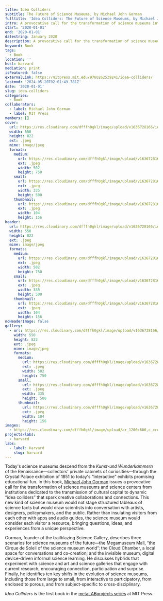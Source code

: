 ```yaml
---
title: Idea Colliders
subtitle: The Future of Science Museums, by Michael John Gorman
fulltitle: 'Idea Colliders: The Future of Science Museums, by Michael John Gorman'
intro: A provocative call for the transformation of science museums into “idea colliders” that spark creative collaborations and connections.
start: '2020-01-01'
end: '2020-01-01'
datestring: January 2020
description: A provocative call for the transformation of science museums into “idea colliders” that spark creative collaborations and connections.
keyword: Book
tags:
  - Book
location: ''
host: harvard
mediation: print
isFeatured: false
externalLink: https://mitpress.mit.edu/9780262539241/idea-colliders/
lastmod: '2024-05-20T02:01:49.781Z'
date: '2020-01-01'
slug: idea-colliders
categories:
  - Book
collaborators:
  - label: Michael John Gorman
  - label: MIT Press
members: []
cover:
  url: https://res.cloudinary.com/dfffh0gkl/image/upload/v1636728166/ideacolliders_fe4058d24e.jpg
  width: 550
  height: 822
  ext: .jpeg
  mime: image/jpeg
  formats:
    medium:
      url: https://res.cloudinary.com/dfffh0gkl/image/upload/v1636728167/medium_ideacolliders_fe4058d24e.jpg
      ext: .jpeg
      width: 502
      height: 750
    small:
      url: https://res.cloudinary.com/dfffh0gkl/image/upload/v1636728167/small_ideacolliders_fe4058d24e.jpg
      ext: .jpeg
      width: 335
      height: 500
    thumbnail:
      url: https://res.cloudinary.com/dfffh0gkl/image/upload/v1636728166/thumbnail_ideacolliders_fe4058d24e.jpg
      ext: .jpeg
      width: 104
      height: 156
header:
  url: https://res.cloudinary.com/dfffh0gkl/image/upload/v1636728166/ideacolliders_fe4058d24e.jpg
  width: 550
  height: 822
  ext: .jpeg
  mime: image/jpeg
  formats:
    medium:
      url: https://res.cloudinary.com/dfffh0gkl/image/upload/v1636728167/medium_ideacolliders_fe4058d24e.jpg
      ext: .jpeg
      width: 502
      height: 750
    small:
      url: https://res.cloudinary.com/dfffh0gkl/image/upload/v1636728167/small_ideacolliders_fe4058d24e.jpg
      ext: .jpeg
      width: 335
      height: 500
    thumbnail:
      url: https://res.cloudinary.com/dfffh0gkl/image/upload/v1636728166/thumbnail_ideacolliders_fe4058d24e.jpg
      ext: .jpeg
      width: 104
      height: 156
noHeaderImage: false
gallery:
  - url: https://res.cloudinary.com/dfffh0gkl/image/upload/v1636728166/ideacolliders_fe4058d24e.jpg
    width: 550
    height: 822
    ext: .jpeg
    mime: image/jpeg
    formats:
      medium:
        url: https://res.cloudinary.com/dfffh0gkl/image/upload/v1636728167/medium_ideacolliders_fe4058d24e.jpg
        ext: .jpeg
        width: 502
        height: 750
      small:
        url: https://res.cloudinary.com/dfffh0gkl/image/upload/v1636728167/small_ideacolliders_fe4058d24e.jpg
        ext: .jpeg
        width: 335
        height: 500
      thumbnail:
        url: https://res.cloudinary.com/dfffh0gkl/image/upload/v1636728166/thumbnail_ideacolliders_fe4058d24e.jpg
        ext: .jpeg
        width: 104
        height: 156
images:
  - https://res.cloudinary.com/dfffh0gkl/image/upload/ar_1200:600,c_crop/c_limit,h_1200,w_600/v1636728166/ideacolliders_fe4058d24e.jpg
projects/labs:
  - harvard
labs:
  - label: Harvard
    slug: harvard
---
```

Today's science museums descend from the *Kunst-und Wunderkammern* of the Renaissance—collectors' private cabinets of curiosities—through the Crystal Palace exhibition of 1851 to today's “interactive” exhibits promising educational fun. In this book, [Michael John Gorman](https://twitter.com/michaeljohng) issues a provocative call for the transformation of science museums and science centers from institutions dedicated to the transmission of cultural capital to dynamic “idea colliders” that spark creative collaborations and connections. This new kind of science museum would not stage structured tableaux of science facts but would draw scientists into conversation with artists, designers, policymakers, and the public. Rather than insulating visitors from each other with apps and audio guides, the science museum would consider each visitor a resource, bringing questions, ideas, and experiences from a unique perspective.

Gorman, founder of the trailblazing Science Gallery, describes three scenarios for science museums of the future—the Megamuseum Mall, “the Cirque de Soleil of the science museum world”; the Cloud Chamber, a local space for conversations and co-creation; and the invisible museum, digital device-driven informal science learning. He discusses hybrids that experiment with science and art and science galleries that engage with current research, encouraging connection, participation and surprise. Finally, he identifies ten key shifts in the evolution of science museums, including those from large to small, from interactive to participatory, from enclosed to porous, and from subject-specific to cross-disciplinary.

*Idea Colliders* is the first book in the [metaLABprojects series](https://mitpress.mit.edu/books/series/metalabprojects) at MIT Press.